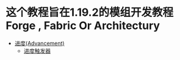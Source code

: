 # 这个教程旨在1.19.2的模组开发教程 Forge , Fabric Or Architectury

* [进度(Advancement)](advancement.md)
  * [进度触发器](advancement/critereon.md)